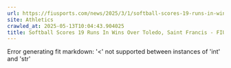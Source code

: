 ```yaml
---
url: https://fiusports.com/news/2025/3/1/softball-scores-19-runs-in-wins-over-toledo-saint-francis.aspx
site: Athletics
crawled_at: 2025-05-13T10:04:43.904025
title: Softball Scores 19 Runs In Wins Over Toledo, Saint Francis - FIU Athletics
---
```


Error generating fit markdown: '<' not supported between instances of 'int' and 'str'